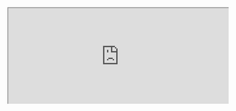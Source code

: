 
<div style=" width: 100%; height:220;overflow: hidden; "><iframe src="https://widget.pkmer.cn/free/BongoCat?user=a2e5899e-975e-4457-afd4-ec3ff7dcbc90&theme=%E4%BA%AE%E8%89%B2%E6%A8%A1%E5%BC%8F&select-theme=light" allow="fullscreen" style=" height: 100%; width: 100%;"></iframe></div>
